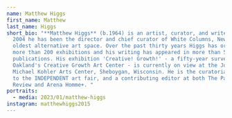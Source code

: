 ```yaml
---
name: Matthew Higgs
first_name: Matthew
last_name: Higgs
short_bio: "**Matthew Higgs** (b.1964) is an artist, curator, and writer. Since
  2004 he has been the director and chief curator of White Columns, New York's
  oldest alternative art space. Over the past thirty years Higgs has organized
  more than 200 exhibitions and his writing has appeared in more than 50
  publications. His exhibition 'Creative! Growth!' - a fifty-year survey of
  Oakland's Creative Growth Art Center - is currently on view at the John
  Michael Kohler Arts Center, Sheboygan, Wisconsin. He is the curatorial advisor
  to the INDEPENDENT art fair, and a contributing editor at both The Paris
  Review and Arena Homme+. "
portraits:
  - media: 2023/01/matthew-higgs
instagram: matthewhiggs2015
---
```

